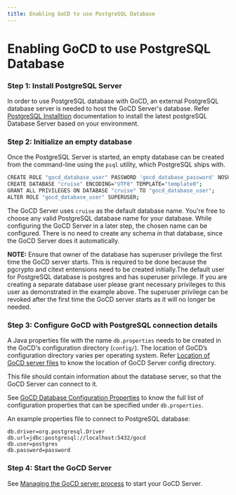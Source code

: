 ```yaml
---
title: Enabling GoCD to use PostgreSQL Database
---
```


# Enabling GoCD to use PostgreSQL Database

### Step 1: Install PostgreSQL Server

In order to use PostgreSQL database with GoCD, an external PostgreSQL database server is needed to host the GoCD Server's database.
Refer [PostgreSQL Installtion](https://www.postgresql.org/docs/current/tutorial-install.html) documentation to install the latest postgreSQL Database Server based on your environment.


### Step 2: Initialize an empty database

Once the PostgreSQL Server is started, an empty database can be created from the command-line using the `psql` utility, which PostgreSQL ships with.

```bash
CREATE ROLE "gocd_database_user" PASSWORD 'gocd_database_password' NOSUPERUSER NOCREATEDB NOCREATEROLE INHERIT LOGIN;
CREATE DATABASE "cruise" ENCODING="UTF8" TEMPLATE="template0";
GRANT ALL PRIVILEGES ON DATABASE "cruise" TO "gocd_database_user";
ALTER ROLE "gocd_database_user" SUPERUSER;
```

The GoCD Server uses `cruise` as the default database name. You're free to choose any valid PostgreSQL database name for your database. While configuring the GoCD Server in a later step, the chosen name can be configured.
There is no need to create any schema in that database, since the GoCD Server does it automatically.


**NOTE:**  Ensure that owner of the database has superuser privilege the first time the GoCD server starts. This is required to be done because the pgcrypto and citext entensions need to be created initially.The default user for PostgreSQL database is postgres and has superuser privilege. If you are creating a separate database user please grant necessary privileges to this user as demonstrated in the example above. The superuser privilege can be revoked after the first time the GoCD server starts as it will no longer be needed.


### Step 3: Configure GoCD with PostgreSQL connection details

A Java properties file with the name `db.properties` needs to be created in the GoCD's configuration directory (`config/`). 
The location of GoCD’s configuration directory varies per operating system. Refer [Location of GoCD server files](https://docs.gocd.org/current/installation/installing_go_server.html#location-of-files-after-installation-of-go-server) to know the location of GoCD Server config directory.

This file should contain information about the database server, so that the GoCD Server can connect to it.

See [GoCD Database Configuration Properties](connection-properties.html) to know the full list of configuration properties that can be specified under `db.properties`.

An example properties file to connect to PostgreSQL database:

```properties
db.driver=org.postgresql.Driver
db.url=jdbc:postgresql://localhost:5432/gocd
db.user=postgres
db.password=password
```

### Step 4: Start the GoCD Server

See [Managing the GoCD server process](https://docs.gocd.org/current/installation/installing_go_server.html) to start your GoCD Server.  

